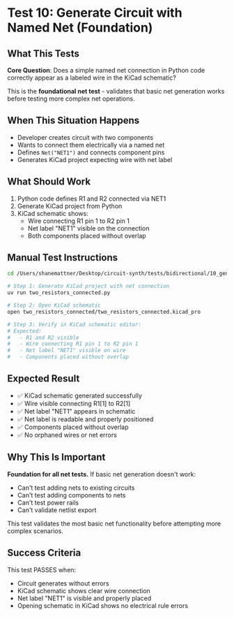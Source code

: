 # Test 10: Generate Circuit with Named Net (Foundation)

## What This Tests

**Core Question**: Does a simple named net connection in Python code correctly appear as a labeled wire in the KiCad schematic?

This is the **foundational net test** - validates that basic net generation works before testing more complex net operations.

## When This Situation Happens

- Developer creates circuit with two components
- Wants to connect them electrically via a named net
- Defines `Net("NET1")` and connects component pins
- Generates KiCad project expecting wire with net label

## What Should Work

1. Python code defines R1 and R2 connected via NET1
2. Generate KiCad project from Python
3. KiCad schematic shows:
   - Wire connecting R1 pin 1 to R2 pin 1
   - Net label "NET1" visible on the connection
   - Both components placed without overlap

## Manual Test Instructions

```bash
cd /Users/shanemattner/Desktop/circuit-synth/tests/bidirectional/10_generate_with_net

# Step 1: Generate KiCad project with net connection
uv run two_resistors_connected.py

# Step 2: Open KiCad schematic
open two_resistors_connected/two_resistors_connected.kicad_pro

# Step 3: Verify in KiCad schematic editor:
# Expected:
#   - R1 and R2 visible
#   - Wire connecting R1 pin 1 to R2 pin 1
#   - Net label "NET1" visible on wire
#   - Components placed without overlap
```

## Expected Result

- ✅ KiCad schematic generated successfully
- ✅ Wire visible connecting R1[1] to R2[1]
- ✅ Net label "NET1" appears in schematic
- ✅ Net label is readable and properly positioned
- ✅ Components placed without overlap
- ✅ No orphaned wires or net errors

## Why This Is Important

**Foundation for all net tests.** If basic net generation doesn't work:
- Can't test adding nets to existing circuits
- Can't test adding components to nets
- Can't test power rails
- Can't validate netlist export

This test validates the most basic net functionality before attempting more complex scenarios.

## Success Criteria

This test PASSES when:
- Circuit generates without errors
- KiCad schematic shows clear wire connection
- Net label "NET1" is visible and properly placed
- Opening schematic in KiCad shows no electrical rule errors
